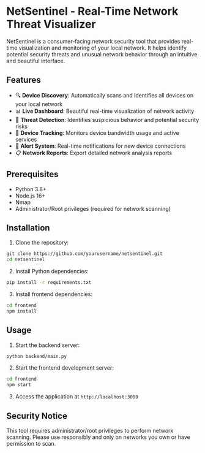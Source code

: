 # NetSentinel - Real-Time Network Threat Visualizer

NetSentinel is a consumer-facing network security tool that provides real-time visualization and monitoring of your local network. It helps identify potential security threats and unusual network behavior through an intuitive and beautiful interface.

## Features

- 🔍 **Device Discovery**: Automatically scans and identifies all devices on your local network
- 📊 **Live Dashboard**: Beautiful real-time visualization of network activity
- 🚨 **Threat Detection**: Identifies suspicious behavior and potential security risks
- 📱 **Device Tracking**: Monitors device bandwidth usage and active services
- 🔔 **Alert System**: Real-time notifications for new device connections
- 📋 **Network Reports**: Export detailed network analysis reports

## Prerequisites

- Python 3.8+
- Node.js 16+
- Nmap
- Administrator/Root privileges (required for network scanning)

## Installation

1. Clone the repository:
```bash
git clone https://github.com/yourusername/netsentinel.git
cd netsentinel
```

2. Install Python dependencies:
```bash
pip install -r requirements.txt
```

3. Install frontend dependencies:
```bash
cd frontend
npm install
```


## Usage

1. Start the backend server:
```bash
python backend/main.py
```

2. Start the frontend development server:
```bash
cd frontend
npm start
```

3. Access the application at `http://localhost:3000`

## Security Notice

This tool requires administrator/root privileges to perform network scanning. Please use responsibly and only on networks you own or have permission to scan.
